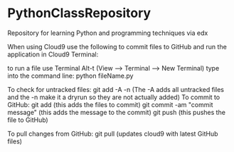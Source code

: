 PythonClassRepository
=====================

Repository for learning Python and programming techniques via edx

When using Cloud9 use the following to commit files to GitHub and run the application in Cloud9 Terminal:

to run a file use Terminal Alt-t (View --> Terminal --> New Terminal)
type into the command line: python fileName.py

To check for untracked files:
    git add -A -n (The -A adds all untracked files and the -n make it a dryrun so they are not actually added)
To commit to GitHub:
    git add <file> (this adds the files to commit)
    git commit -am "commit message" (this adds the message to the commit)
    git push (this pushes the file to GitHub)

To pull changes from GitHub:
    git pull (updates cloud9 with latest GitHub files)
